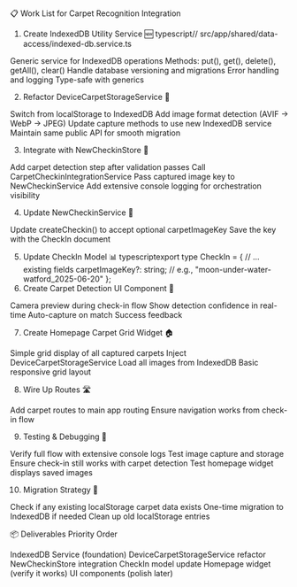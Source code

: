 📋 Work List for Carpet Recognition Integration
1. Create IndexedDB Utility Service 🆕
typescript// src/app/shared/data-access/indexed-db.service.ts

Generic service for IndexedDB operations
Methods: put(), get(), delete(), getAll(), clear()
Handle database versioning and migrations
Error handling and logging
Type-safe with generics

2. Refactor DeviceCarpetStorageService 🔄

Switch from localStorage to IndexedDB
Add image format detection (AVIF → WebP → JPEG)
Update capture methods to use new IndexedDB service
Maintain same public API for smooth migration

3. Integrate with NewCheckinStore 🔗

Add carpet detection step after validation passes
Call CarpetCheckinIntegrationService
Pass captured image key to NewCheckinService
Add extensive console logging for orchestration visibility

4. Update NewCheckinService 📝

Update createCheckin() to accept optional carpetImageKey
Save the key with the CheckIn document

5. Update CheckIn Model 📊
typescriptexport type CheckIn = {
  // ... existing fields
  carpetImageKey?: string;  // e.g., "moon-under-water-watford_2025-06-20"
};
6. Create Carpet Detection UI Component 🎥

Camera preview during check-in flow
Show detection confidence in real-time
Auto-capture on match
Success feedback

7. Create Homepage Carpet Grid Widget 🏠

Simple grid display of all captured carpets
Inject DeviceCarpetStorageService
Load all images from IndexedDB
Basic responsive grid layout

8. Wire Up Routes 🛣️

Add carpet routes to main app routing
Ensure navigation works from check-in flow

9. Testing & Debugging 🐛

Verify full flow with extensive console logs
Test image capture and storage
Ensure check-in still works with carpet detection
Test homepage widget displays saved images

10. Migration Strategy 🔄

Check if any existing localStorage carpet data exists
One-time migration to IndexedDB if needed
Clean up old localStorage entries

📦 Deliverables Priority Order

IndexedDB Service (foundation)
DeviceCarpetStorageService refactor
NewCheckinStore integration
CheckIn model update
Homepage widget (verify it works)
UI components (polish later)
